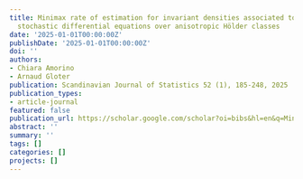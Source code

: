 ```yaml
---
title: Minimax rate of estimation for invariant densities associated to continuous
  stochastic differential equations over anisotropic Hölder classes
date: '2025-01-01T00:00:00Z'
publishDate: '2025-01-01T00:00:00Z'
doi: ''
authors:
- Chiara Amorino
- Arnaud Gloter
publication: Scandinavian Journal of Statistics 52 (1), 185-248, 2025
publication_types:
- article-journal
featured: false
publication_url: https://scholar.google.com/scholar?oi=bibs&hl=en&q=Minimax+rate+of+estimation+for+invariant+densities+associated+to+continuous+stochastic+differential+equations+over+anisotropic+Hölder+classes
abstract: ''
summary: ''
tags: []
categories: []
projects: []
---
```

